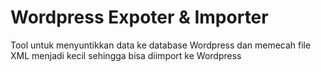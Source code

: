 # Wordpress Expoter & Importer

Tool untuk menyuntikkan data ke database Wordpress dan memecah file XML menjadi kecil sehingga bisa diimport ke Wordpress 